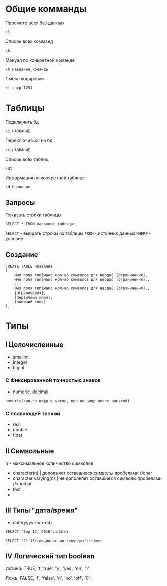 # Общие комманды
Просмотр всех баз данных
```
\l
```
Список всех комманд 
```
\h
```
Мануал по конкретной команде 
```
\h Название_команды
```
Смена кодировки
```
\! chcp 1251
```

# Таблицы
Подключить бд
```
\i НАЗВАНИЕ
```

Переключиться на бд 
```
\c НАЗВАНИЕ
```
Список всех таблиц
 ```
 \dt
 ```
Информация по конкретной таблице
```
\d Название
```
## Запросы

Показать строки таблицы
```
SELECT * FROM название_таблицы;
```
`SELECT` - выбрать строки из таблицы
`FROM` - источник данных
`WHERE` - условие

## Создание
```
CREATE TABLE название
(
    Имя поля тип(макс кол-во символов для ввода) [ограничения],
    Имя поля тип(макс кол-во символов для ввода) [ограничения],,
    ...
    Имя поля тип(макс кол-во символов для ввода) [ограничения],,
    [ограничения],
    [первичный ключ],
    [внешний ключ]
);
 ```

# Типы

## I Целочисленные
- smallint
-  integer
-   bigint
### C Фиксированной точностью знаков
- numeric, decimal.
```
numeric(кол-во цифр в числе, кол-во цифр после запятой)
```
### С плавающей точкой
- real
- double
- float

## II Символьные
n - максимальное количество символов
- character(n) | дополняет оставшиеся символы пробелами //char
- character varying(n) | не дополняет оставшиеся символы пробелами //varchar
- text
- 
## III Типы "дата/время"
- date(yyyy-mm-dd)
```
SELECT 'Sep 12, 2016'::date;
```
```
SELECT '21:15:(опционально секунды)'::time;
```
## IV Логический тип boolean
Истина: TRUE, 't','true', 'y', 'yes', 'on', '1'.

Ложь: FALSE, 'f', 'false', 'n', 'no', 'off', '0'.

